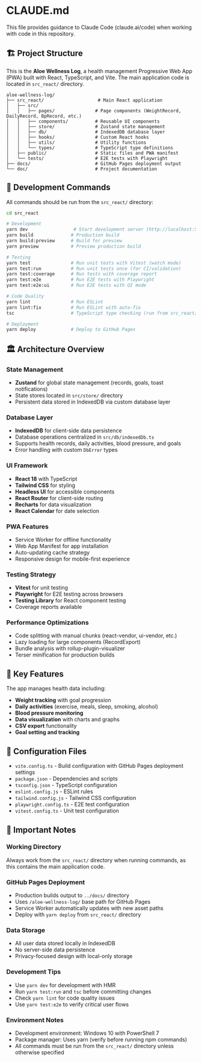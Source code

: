# CLAUDE.md

This file provides guidance to Claude Code (claude.ai/code) when working with code in this repository.

## 🏗️ Project Structure

This is the **Aloe Wellness Log**, a health management Progressive Web App (PWA) built with React, TypeScript, and Vite. The main application code is located in `src_react/` directory.

```
aloe-wellness-log/
├── src_react/                    # Main React application
│   ├── src/
│   │   ├── pages/               # Page components (WeightRecord, DailyRecord, BpRecord, etc.)
│   │   ├── components/          # Reusable UI components 
│   │   ├── store/               # Zustand state management
│   │   ├── db/                  # IndexedDB database layer
│   │   ├── hooks/               # Custom React hooks
│   │   ├── utils/               # Utility functions
│   │   └── types/               # TypeScript type definitions
│   ├── public/                  # Static files and PWA manifest
│   └── tests/                   # E2E tests with Playwright
├── docs/                        # GitHub Pages deployment output
└── doc/                         # Project documentation
```

## 🚀 Development Commands

All commands should be run from the `src_react/` directory:

```bash
cd src_react

# Development
yarn dev                 # Start development server (http://localhost:5173)
yarn build              # Production build
yarn build:preview      # Build for preview
yarn preview            # Preview production build

# Testing
yarn test               # Run unit tests with Vitest (watch mode)
yarn test:run           # Run unit tests once (for CI/validation)
yarn test:coverage      # Run tests with coverage report
yarn test:e2e           # Run E2E tests with Playwright
yarn test:e2e:ui        # Run E2E tests with UI mode

# Code Quality
yarn lint               # Run ESLint
yarn lint:fix           # Run ESLint with auto-fix
tsc                     # TypeScript type checking (run from src_react/)

# Deployment
yarn deploy             # Deploy to GitHub Pages
```

## 🏛️ Architecture Overview

### State Management
- **Zustand** for global state management (records, goals, toast notifications)
- State stores located in `src/store/` directory
- Persistent data stored in IndexedDB via custom database layer

### Database Layer
- **IndexedDB** for client-side data persistence
- Database operations centralized in `src/db/indexedDb.ts`
- Supports health records, daily activities, blood pressure, and goals
- Error handling with custom `DbError` types

### UI Framework
- **React 18** with TypeScript
- **Tailwind CSS** for styling
- **Headless UI** for accessible components
- **React Router** for client-side routing
- **Recharts** for data visualization
- **React Calendar** for date selection

### PWA Features
- Service Worker for offline functionality
- Web App Manifest for app installation
- Auto-updating cache strategy
- Responsive design for mobile-first experience

### Testing Strategy
- **Vitest** for unit testing
- **Playwright** for E2E testing across browsers
- **Testing Library** for React component testing
- Coverage reports available

### Performance Optimizations
- Code splitting with manual chunks (react-vendor, ui-vendor, etc.)
- Lazy loading for large components (RecordExport)
- Bundle analysis with rollup-plugin-visualizer
- Terser minification for production builds

## 🎯 Key Features

The app manages health data including:
- **Weight tracking** with goal progression
- **Daily activities** (exercise, meals, sleep, smoking, alcohol)
- **Blood pressure monitoring**
- **Data visualization** with charts and graphs
- **CSV export** functionality
- **Goal setting and tracking**

## 🔧 Configuration Files

- `vite.config.ts` - Build configuration with GitHub Pages deployment settings
- `package.json` - Dependencies and scripts
- `tsconfig.json` - TypeScript configuration
- `eslint.config.js` - ESLint rules
- `tailwind.config.js` - Tailwind CSS configuration
- `playwright.config.ts` - E2E test configuration
- `vitest.config.ts` - Unit test configuration

## 🚨 Important Notes

### Working Directory
Always work from the `src_react/` directory when running commands, as this contains the main application code.

### GitHub Pages Deployment
- Production builds output to `../docs/` directory
- Uses `/aloe-wellness-log/` base path for GitHub Pages
- Service Worker automatically updates with new asset paths
- Deploy with `yarn deploy` from `src_react/` directory

### Data Storage
- All user data stored locally in IndexedDB
- No server-side data persistence
- Privacy-focused design with local-only storage

### Development Tips
- Use `yarn dev` for development with HMR
- Run `yarn test:run` and `tsc` before committing changes
- Check `yarn lint` for code quality issues
- Use `yarn test:e2e` to verify critical user flows

### Environment Notes
- Development environment: Windows 10 with PowerShell 7
- Package manager: Uses yarn (verify before running npm commands)
- All commands must be run from the `src_react/` directory unless otherwise specified